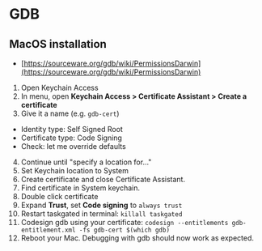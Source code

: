 # GDB

## MacOS installation

- [https://sourceware.org/gdb/wiki/PermissionsDarwin](https://sourceware.org/gdb/wiki/PermissionsDarwin)

1. Open Keychain Access
2. In menu, open **Keychain Access > Certificate Assistant > Create a certificate**
3. Give it a name (e.g. `gdb-cert`)
  + Identity type: Self Signed Root
  + Certificate type: Code Signing
  + Check: let me override defaults
4. Continue until "specify a location for..."
5. Set Keychain location to System
6. Create certificate and close Certificate Assistant.
7. Find certificate in System keychain.
8. Double click certificate
9. Expand **Trust**, set **Code signing** to `always trust`
10. Restart taskgated in terminal: `killall taskgated`
11. Codesign gdb using your certificate: `codesign --entitlements gdb-entitlement.xml -fs gdb-cert $(which gdb)`
12. Reboot your Mac. Debugging with gdb should now work as expected.
